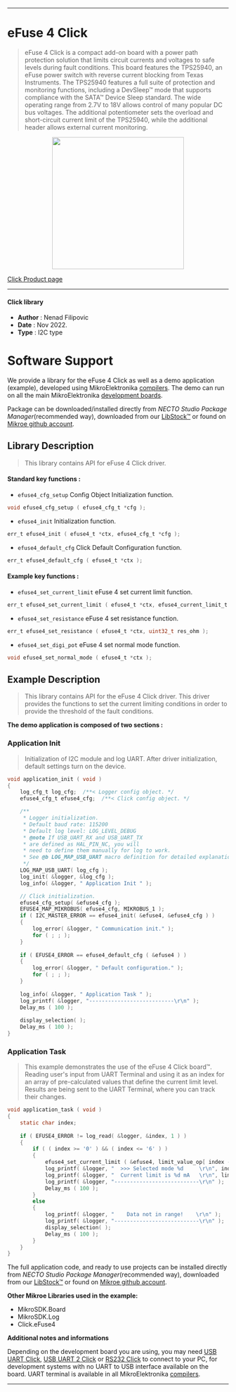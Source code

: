
---
# eFuse 4 Click

> eFuse 4 Click is a compact add-on board with a power path protection solution 
> that limits circuit currents and voltages to safe levels during fault conditions. 
> This board features the TPS25940, an eFuse power switch 
> with reverse current blocking from Texas Instruments. 
> The TPS25940 features a full suite of protection and monitoring functions, 
> including a DevSleep™ mode that supports compliance with the SATA™ Device Sleep standard. 
> The wide operating range from 2.7V to 18V allows control of many popular DC bus voltages. 
> The additional potentiometer sets the overload and short-circuit current limit of the TPS25940, 
> while the additional header allows external current monitoring.

<p align="center">
  <img src="https://download.mikroe.com/images/click_for_ide/efuse4_click.png" height=300px>
</p>

[Click Product page](https://www.mikroe.com/efuse-4-click)

---


#### Click library

- **Author**        : Nenad Filipovic
- **Date**          : Nov 2022.
- **Type**          : I2C type


# Software Support

We provide a library for the eFuse 4 Click
as well as a demo application (example), developed using MikroElektronika
[compilers](https://www.mikroe.com/necto-studio).
The demo can run on all the main MikroElektronika [development boards](https://www.mikroe.com/development-boards).

Package can be downloaded/installed directly from *NECTO Studio Package Manager*(recommended way), downloaded from our [LibStock&trade;](https://libstock.mikroe.com) or found on [Mikroe github account](https://github.com/MikroElektronika/mikrosdk_click_v2/tree/master/clicks).

## Library Description

> This library contains API for eFuse 4 Click driver.

#### Standard key functions :

- `efuse4_cfg_setup` Config Object Initialization function.
```c
void efuse4_cfg_setup ( efuse4_cfg_t *cfg );
```

- `efuse4_init` Initialization function.
```c
err_t efuse4_init ( efuse4_t *ctx, efuse4_cfg_t *cfg );
```

- `efuse4_default_cfg` Click Default Configuration function.
```c
err_t efuse4_default_cfg ( efuse4_t *ctx );
```

#### Example key functions :

- `efuse4_set_current_limit` eFuse 4 set current limit function.
```c
err_t efuse4_set_current_limit ( efuse4_t *ctx, efuse4_current_limit_t current_limit )
```

- `efuse4_set_resistance` eFuse 4 set resistance function.
```c
err_t efuse4_set_resistance ( efuse4_t *ctx, uint32_t res_ohm );
```

- `efuse4_set_digi_pot` eFuse 4 set normal mode function.
```c
void efuse4_set_normal_mode ( efuse4_t *ctx );
```

## Example Description

> This library contains API for the eFuse 4 Click driver.
> This driver provides the functions to set the current limiting conditions 
> in order to provide the threshold of the fault conditions.

**The demo application is composed of two sections :**

### Application Init

> Initialization of I2C module and log UART.
> After driver initialization, default settings turn on the device.

```c
void application_init ( void ) 
{
    log_cfg_t log_cfg;  /**< Logger config object. */
    efuse4_cfg_t efuse4_cfg;  /**< Click config object. */

    /** 
     * Logger initialization.
     * Default baud rate: 115200
     * Default log level: LOG_LEVEL_DEBUG
     * @note If USB_UART_RX and USB_UART_TX 
     * are defined as HAL_PIN_NC, you will 
     * need to define them manually for log to work. 
     * See @b LOG_MAP_USB_UART macro definition for detailed explanation.
     */
    LOG_MAP_USB_UART( log_cfg );
    log_init( &logger, &log_cfg );
    log_info( &logger, " Application Init " );

    // Click initialization.
    efuse4_cfg_setup( &efuse4_cfg );
    EFUSE4_MAP_MIKROBUS( efuse4_cfg, MIKROBUS_1 );
    if ( I2C_MASTER_ERROR == efuse4_init( &efuse4, &efuse4_cfg ) ) 
    {
        log_error( &logger, " Communication init." );
        for ( ; ; );
    }
    
    if ( EFUSE4_ERROR == efuse4_default_cfg ( &efuse4 ) )
    {
        log_error( &logger, " Default configuration." );
        for ( ; ; );
    }
    
    log_info( &logger, " Application Task " );
    log_printf( &logger, "---------------------------\r\n" );
    Delay_ms ( 100 );
    
    display_selection( );
    Delay_ms ( 100 );
}

```

### Application Task

> This example demonstrates the use of the eFuse 4 Click board™.
> Reading user's input from UART Terminal and using it as an index 
> for an array of pre-calculated values that define the current limit level.
> Results are being sent to the UART Terminal, where you can track their changes.

```c
void application_task ( void ) 
{  
    static char index;
    
    if ( EFUSE4_ERROR != log_read( &logger, &index, 1 ) ) 
    {
        if ( ( index >= '0' ) && ( index <= '6' ) ) 
        {
            efuse4_set_current_limit ( &efuse4, limit_value_op[ index - 48 ] );
            log_printf( &logger, "  >>> Selected mode %d     \r\n", index - 48 );
            log_printf( &logger, "  Current limit is %d mA   \r\n", limit_value_op[ index - 48 ] );
            log_printf( &logger, "---------------------------\r\n" );
            Delay_ms ( 100 );
        }
        else 
        { 
            log_printf( &logger, "    Data not in range!    \r\n" );
            log_printf( &logger, "---------------------------\r\n" );
            display_selection( );
            Delay_ms ( 100 );
        }
    }
}
```

The full application code, and ready to use projects can be installed directly from *NECTO Studio Package Manager*(recommended way), downloaded from our [LibStock&trade;](https://libstock.mikroe.com) or found on [Mikroe github account](https://github.com/MikroElektronika/mikrosdk_click_v2/tree/master/clicks).

**Other Mikroe Libraries used in the example:**

- MikroSDK.Board
- MikroSDK.Log
- Click.eFuse4

**Additional notes and informations**

Depending on the development board you are using, you may need
[USB UART Click](https://www.mikroe.com/usb-uart-click),
[USB UART 2 Click](https://www.mikroe.com/usb-uart-2-click) or
[RS232 Click](https://www.mikroe.com/rs232-click) to connect to your PC, for
development systems with no UART to USB interface available on the board. UART
terminal is available in all MikroElektronika
[compilers](https://shop.mikroe.com/compilers).

---
